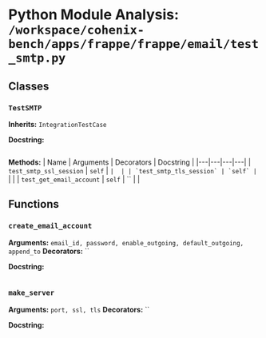 # Python Module Analysis: `/workspace/cohenix-bench/apps/frappe/frappe/email/test_smtp.py`

## Classes

### `TestSMTP`
**Inherits:** `IntegrationTestCase`


**Docstring:**
```

```

**Methods:**
| Name | Arguments | Decorators | Docstring |
|---|---|---|---|
| `test_smtp_ssl_session` | `self` | `` |  |
| `test_smtp_tls_session` | `self` | `` |  |
| `test_get_email_account` | `self` | `` |  |





## Functions

### `create_email_account`
**Arguments:** `email_id, password, enable_outgoing, default_outgoing, append_to`
**Decorators:** ``

**Docstring:**
```

```
### `make_server`
**Arguments:** `port, ssl, tls`
**Decorators:** ``

**Docstring:**
```

```

